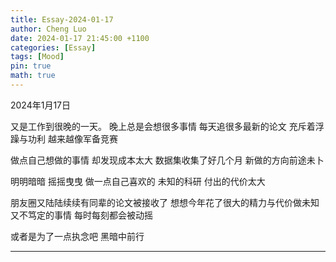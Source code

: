 ```yaml
---
title: Essay-2024-01-17
author: Cheng Luo
date: 2024-01-17 21:45:00 +1100
categories: [Essay]
tags: [Mood]
pin: true
math: true
---
```


2024年1月17日

又是工作到很晚的一天。
晚上总是会想很多事情
每天追很多最新的论文
充斥着浮躁与功利
越来越像军备竞赛

做点自己想做的事情
却发现成本太大
数据集收集了好几个月
新做的方向前途未卜

明明暗暗 摇摇曳曳
做一点自己喜欢的 未知的科研 
付出的代价太大

朋友圈又陆陆续续有同辈的论文被接收了
想想今年花了很大的精力与代价做未知又不笃定的事情
每时每刻都会被动摇

或者是为了一点执念吧
黑暗中前行


---